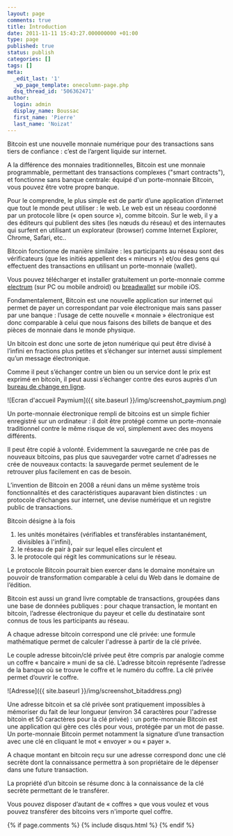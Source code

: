 ```yaml
---
layout: page
comments: true
title: Introduction
date: 2011-11-11 15:43:27.000000000 +01:00
type: page
published: true
status: publish
categories: []
tags: []
meta:
  _edit_last: '1'
  _wp_page_template: onecolumn-page.php
  dsq_thread_id: '506362471'
author:
  login: admin
  display_name: Boussac
  first_name: 'Pierre'
  last_name: 'Noizat'
---
```

Bitcoin est une nouvelle monnaie numérique pour des transactions sans tiers de confiance : c’est de l’argent liquide sur internet.

A la différence des monnaies traditionnelles, Bitcoin est une monnaie programmable, permettant des transactions complexes ("smart contracts"), et fonctionne sans banque centrale: équipé d'un porte-monnaie Bitcoin, vous pouvez être votre propre banque.

Pour le comprendre, le plus simple est de partir d’une application d’internet que tout le monde peut utiliser : le web. Le web est un réseau coordonné par un protocole libre (« open source »), comme bitcoin.
Sur le web, il y a des éditeurs qui publient des sites (les nœuds du réseau) et des internautes qui surfent en utilisant un explorateur (browser) comme Internet Explorer, Chrome, Safari, etc..

Bitcoin fonctionne de manière similaire : les participants au réseau sont des vérificateurs (que les initiés appellent des « mineurs ») et/ou des gens qui effectuent des transactions en utilisant un porte-monnaie (wallet).

Vous pouvez télécharger et installer gratuitement un porte-monnaie comme [electrum](https://electrum.org) (sur PC ou mobile android) ou [breadwallet](https://breadwallet.com) sur mobile iOS.

Fondamentalement, Bitcoin est une nouvelle application sur internet qui permet de payer un correspondant par voie électronique mais sans passer par une banque : l’usage de cette nouvelle « monnaie » électronique est donc comparable à celui que nous faisons des billets de banque et des pièces de monnaie dans le monde physique.

Un bitcoin est donc une sorte de jeton numérique qui peut être divisé à l’infini en fractions plus petites et s’échanger sur internet aussi simplement qu’un message électronique.

Comme il peut s’échanger contre un bien ou un service dont le prix est exprimé en bitcoin, il peut aussi s’échanger contre des euros auprès d’un [bureau de change en ligne](https://paymium.com).

![Ecran d'accueil Paymium]({{ site.baseurl }}/img/screenshot_paymium.png)

Un porte-monnaie électronique rempli de bitcoins est un simple fichier enregistré sur un ordinateur : il doit être protégé comme un porte-monnaie traditionnel contre le même risque de vol, simplement avec des moyens différents.

Il peut être copié à volonté. Evidemment la sauvegarde ne crée pas de nouveaux bitcoins, pas plus que sauvegarder votre carnet d'adresses ne crée de nouveaux contacts: la sauvegarde permet seulement de le retrouver plus facilement en cas de besoin.

L’invention de Bitcoin en 2008 a réuni dans un même système trois fonctionnalités et des caractéristiques auparavant bien distinctes : un protocole d’échanges sur internet, une devise numérique et un registre public de transactions.

Bitcoin désigne à la fois
1) les unités monétaires (vérifiables et transférables instantanément, divisibles à l'infini), 
2) le réseau de pair à pair sur lequel elles circulent et
3) le protocole qui régit les communications sur le réseau.

Le protocole Bitcoin pourrait bien exercer dans le domaine monétaire un pouvoir de transformation comparable à celui du Web dans le domaine de l’édition.

Bitcoin est aussi un grand livre comptable de transactions, groupées dans une base de données publiques : pour chaque transaction, le montant en bitcoin, l’adresse électronique du payeur et celle du destinataire sont connus de tous les participants au réseau.
	
A chaque adresse bitcoin correspond une clé privée: une formule mathématique permet de calculer l'adresse à partir de la clé privée.

Le couple adresse bitcoin/clé privée peut être compris par analogie comme un coffre « bancaire » muni de sa clé. L’adresse bitcoin représente l’adresse de la banque où se trouve le coffre et le numéro du coffre. La clé privée permet d’ouvrir le coffre.

![Adresse]({{ site.baseurl }}/img/screenshot_bitaddress.png)

Une adresse bitcoin et sa clé privée sont pratiquement impossibles à mémoriser du fait de leur longueur (environ 34 caractères pour l'adresse bitcoin et 50 caractères pour la clé privée) : un porte-monnaie Bitcoin est une application qui gère ces clés pour vous, protégée par un mot de passe. Un porte-monnaie Bitcoin permet notamment la signature d’une transaction avec une clé en cliquant le mot « envoyer » ou « payer ».

A chaque montant en bitcoin reçu sur une adresse correspond donc une clé secrète dont la connaissance permettra à son propriétaire de le dépenser dans une future transaction.

La propriété d’un bitcoin se résume donc à la connaissance de la clé secrète permettant de le transférer.

Vous pouvez disposer d’autant de « coffres » que vous voulez et vous pouvez transférer des bitcoins vers n'importe quel coffre.

{% if page.comments %}
	{% include disqus.html %}
{% endif %}
